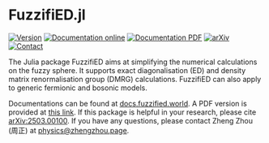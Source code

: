 # FuzzifiED.jl

[![Version](https://img.shields.io/badge/Version-1.0.2-orange)](https://juliahub.com/ui/Packages/General/FuzzifiED/1.0.2)
[![Documentation online](https://img.shields.io/badge/Documentation-Online-8e8eff)](https://docs.fuzzified.world/)
[![Documentation PDF](https://img.shields.io/badge/Documentation-PDF-8e8eff)](https://docs.fuzzified.world/assets/FuzzifiED_Documentation.pdf)
[![arXiv](https://img.shields.io/badge/arXiv-2503.00100-b31b1b)](https://arxiv.org/abs/2503.00100)
[![Contact](https://img.shields.io/badge/Contact-Zheng_Zhou_周正-2e63b8)](mailto:physics@zhengzhou.page)

The Julia package FuzzifiED aims at simplifying the numerical calculations on the fuzzy sphere. It supports exact diagonalisation (ED) and density matrix renormalisation group (DMRG) calculations. FuzzifiED can also apply to generic fermionic and bosonic models.

Documentations can be found at [docs.fuzzified.world](https://docs.fuzzified.world/). A PDF version is provided at [this link](https://docs.fuzzified.world/assets/FuzzifiED_Documentation.pdf). If this package is helpful in your research, please cite [arXiv:2503.00100](https://arxiv.org/abs/2503.00100). If you have any questions, please contact Zheng Zhou (周正) at [physics@zhengzhou.page](mailto:physics@zhengzhou.page).
